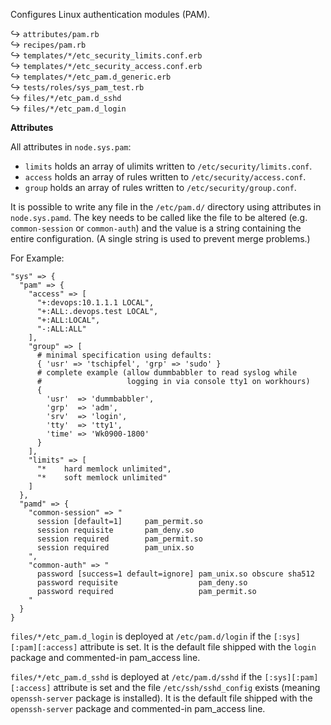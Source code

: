 Configures Linux authentication modules (PAM).

↪ `attributes/pam.rb`  
↪ `recipes/pam.rb`  
↪ `templates/*/etc_security_limits.conf.erb`  
↪ `templates/*/etc_security_access.conf.erb`  
↪ `templates/*/etc_pam.d_generic.erb`  
↪ `tests/roles/sys_pam_test.rb`  
↪ `files/*/etc_pam.d_sshd`  
↪ `files/*/etc_pam.d_login`  


**Attributes**

All attributes in `node.sys.pam`:

* `limits` holds an array of ulimits written to `/etc/security/limits.conf`.
* `access` holds an array of rules written to `/etc/security/access.conf`.
* `group` holds an array of rules written to `/etc/security/group.conf`.

It is possible to write any file in the `/etc/pam.d/` directory using attributes in `node.sys.pamd`. The key needs to be called like the file to be altered (e.g. `common-session` or `common-auth`) and the value is a string containing the entire configuration. (A single string is used to prevent merge problems.)

For Example:

    "sys" => {
      "pam" => {
        "access" => [
          "+:devops:10.1.1.1 LOCAL",
          "+:ALL:.devops.test LOCAL",
          "+:ALL:LOCAL",
          "-:ALL:ALL" 
        ],
        "group" => [
          # minimal specification using defaults:
          { 'usr' => 'tschipfel', 'grp' => 'sudo' }
          # complete example (allow dummbabbler to read syslog while 
          #                   logging in via console tty1 on workhours)
          {
            'usr'  => 'dummbabbler',
            'grp'  => 'adm',
            'srv'  => 'login',
            'tty'  => 'tty1',
            'time' => 'Wk0900-1800'
          }
        ],
        "limits" => [
          "*    hard memlock unlimited",
          "*    soft memlock unlimited"
        ]        
      },
      "pamd" => {
        "common-session" => "
          session [default=1]     pam_permit.so
          session requisite       pam_deny.so
          session required        pam_permit.so
          session required        pam_unix.so
        ",
        "common-auth" => "
          password [success=1 default=ignore] pam_unix.so obscure sha512
          password requisite                  pam_deny.so
          password required                   pam_permit.so
        "
      }
    }

`files/*/etc_pam.d_login` is deployed at `/etc/pam.d/login` if the `[:sys][:pam][:access]` attribute is set. It is the default file shipped with the `login` package and commented-in pam_access line.

`files/*/etc_pam.d_sshd` is deployed at `/etc/pam.d/sshd` if the `[:sys][:pam][:access]` attribute is set and the file `/etc/ssh/sshd_config` exists (meaning `openssh-server` package is installed). It is the default file shipped with the `openssh-server` package and commented-in pam_access line.

